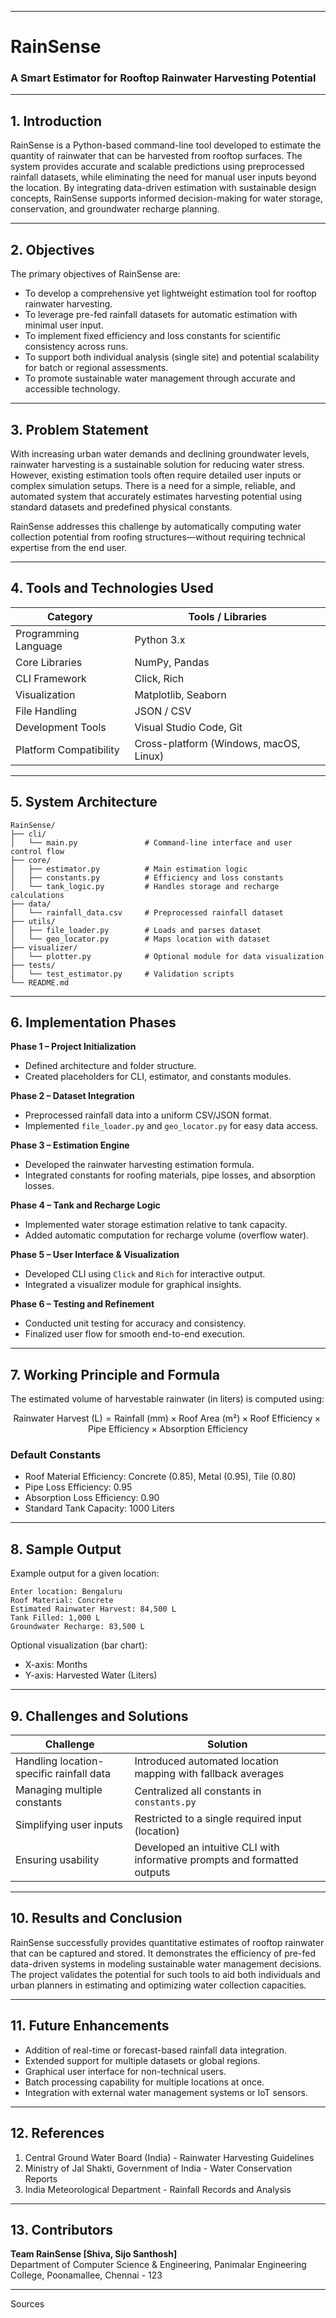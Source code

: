 ***

# RainSense  
### A Smart Estimator for Rooftop Rainwater Harvesting Potential  

***

## 1. Introduction

RainSense is a Python-based command-line tool developed to estimate the quantity of rainwater that can be harvested from rooftop surfaces. The system provides accurate and scalable predictions using preprocessed rainfall datasets, while eliminating the need for manual user inputs beyond the location. By integrating data-driven estimation with sustainable design concepts, RainSense supports informed decision-making for water storage, conservation, and groundwater recharge planning.

***

## 2. Objectives

The primary objectives of RainSense are:

- To develop a comprehensive yet lightweight estimation tool for rooftop rainwater harvesting.  
- To leverage pre-fed rainfall datasets for automatic estimation with minimal user input.  
- To implement fixed efficiency and loss constants for scientific consistency across runs.  
- To support both individual analysis (single site) and potential scalability for batch or regional assessments.  
- To promote sustainable water management through accurate and accessible technology.

***

## 3. Problem Statement

With increasing urban water demands and declining groundwater levels, rainwater harvesting is a sustainable solution for reducing water stress. However, existing estimation tools often require detailed user inputs or complex simulation setups. There is a need for a simple, reliable, and automated system that accurately estimates harvesting potential using standard datasets and predefined physical constants.  

RainSense addresses this challenge by automatically computing water collection potential from roofing structures—without requiring technical expertise from the end user.

***

## 4. Tools and Technologies Used

| Category | Tools / Libraries |
|-----------|------------------|
| Programming Language | Python 3.x |
| Core Libraries | NumPy, Pandas |
| CLI Framework | Click, Rich |
| Visualization | Matplotlib, Seaborn |
| File Handling | JSON / CSV |
| Development Tools | Visual Studio Code, Git |
| Platform Compatibility | Cross-platform (Windows, macOS, Linux) |

***

## 5. System Architecture

```
RainSense/
├── cli/
│   └── main.py               # Command-line interface and user control flow
├── core/
│   ├── estimator.py          # Main estimation logic
│   ├── constants.py          # Efficiency and loss constants
│   └── tank_logic.py         # Handles storage and recharge calculations
├── data/
│   └── rainfall_data.csv     # Preprocessed rainfall dataset
├── utils/
│   ├── file_loader.py        # Loads and parses dataset
│   └── geo_locator.py        # Maps location with dataset
├── visualizer/
│   └── plotter.py            # Optional module for data visualization
├── tests/
│   └── test_estimator.py     # Validation scripts
└── README.md
```

***

## 6. Implementation Phases

**Phase 1 – Project Initialization**  
- Defined architecture and folder structure.  
- Created placeholders for CLI, estimator, and constants modules.  

**Phase 2 – Dataset Integration**  
- Preprocessed rainfall data into a uniform CSV/JSON format.  
- Implemented `file_loader.py` and `geo_locator.py` for easy data access.

**Phase 3 – Estimation Engine**  
- Developed the rainwater harvesting estimation formula.  
- Integrated constants for roofing materials, pipe losses, and absorption losses.  

**Phase 4 – Tank and Recharge Logic**  
- Implemented water storage estimation relative to tank capacity.  
- Added automatic computation for recharge volume (overflow water).

**Phase 5 – User Interface & Visualization**  
- Developed CLI using `Click` and `Rich` for interactive output.  
- Integrated a visualizer module for graphical insights.

**Phase 6 – Testing and Refinement**  
- Conducted unit testing for accuracy and consistency.  
- Finalized user flow for smooth end-to-end execution.

***

## 7. Working Principle and Formula

The estimated volume of harvestable rainwater (in liters) is computed using:

$$
\text{Rainwater Harvest (L)} = \text{Rainfall (mm)} \times \text{Roof Area (m²)} \times \text{Roof Efficiency} \times \text{Pipe Efficiency} \times \text{Absorption Efficiency}
$$

### Default Constants
- Roof Material Efficiency: Concrete (0.85), Metal (0.95), Tile (0.80)  
- Pipe Loss Efficiency: 0.95  
- Absorption Loss Efficiency: 0.90  
- Standard Tank Capacity: 1000 Liters  

***

## 8. Sample Output

Example output for a given location:

```
Enter location: Bengaluru
Roof Material: Concrete
Estimated Rainwater Harvest: 84,500 L
Tank Filled: 1,000 L
Groundwater Recharge: 83,500 L
```

Optional visualization (bar chart):  
- X-axis: Months  
- Y-axis: Harvested Water (Liters)

***

## 9. Challenges and Solutions

| Challenge | Solution |
|------------|-----------|
| Handling location-specific rainfall data | Introduced automated location mapping with fallback averages |
| Managing multiple constants | Centralized all constants in `constants.py` |
| Simplifying user inputs | Restricted to a single required input (location) |
| Ensuring usability | Developed an intuitive CLI with informative prompts and formatted outputs |

***

## 10. Results and Conclusion

RainSense successfully provides quantitative estimates of rooftop rainwater that can be captured and stored. It demonstrates the efficiency of pre-fed data-driven systems in modeling sustainable water management decisions. The project validates the potential for such tools to aid both individuals and urban planners in estimating and optimizing water collection capacities.

***

## 11. Future Enhancements

- Addition of real-time or forecast-based rainfall data integration.  
- Extended support for multiple datasets or global regions.  
- Graphical user interface for non-technical users.  
- Batch processing capability for multiple locations at once.  
- Integration with external water management systems or IoT sensors.  

***

## 12. References

1. Central Ground Water Board (India) - Rainwater Harvesting Guidelines  
2. Ministry of Jal Shakti, Government of India - Water Conservation Reports  
3. India Meteorological Department - Rainfall Records and Analysis  

***

## 13. Contributors

**Team RainSense [Shiva, Sijo Santhosh]**  
Department of Computer Science & Engineering,
Panimalar Engineering College,
Poonamallee, Chennai - 123



***



Sources
